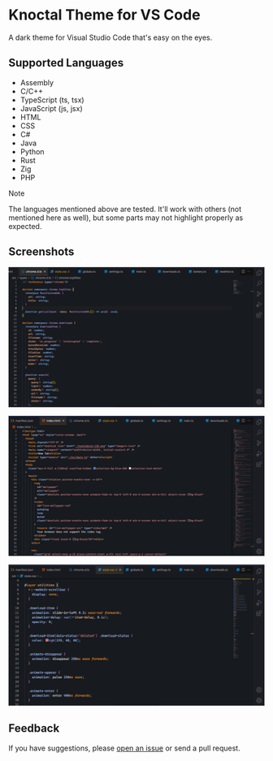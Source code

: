 # Knoctal Theme for VS Code

A dark theme for Visual Studio Code that's easy on the eyes.

## Supported Languages

- Assembly
- C/C++
- TypeScript (ts, tsx)
- JavaScript (js, jsx)
- HTML
- CSS
- C#
- Java
- Python
- Rust
- Zig
- PHP

> [!NOTE]
> The languages mentioned above are tested. It'll work with others (not mentioned here as well), but some parts may not highlight properly as expected.

## Screenshots

![TypeScript Syntax Highlighting](/images/ss/ts.png)

![HTML Syntax Highlighting](/images/ss/html.png)

![CSS Syntax Highlighting](/images/ss/css.png)

## Feedback

If you have suggestions, please [open an issue](https://github.com/najmiter/knoctal-theme/issues) or send a pull request.
